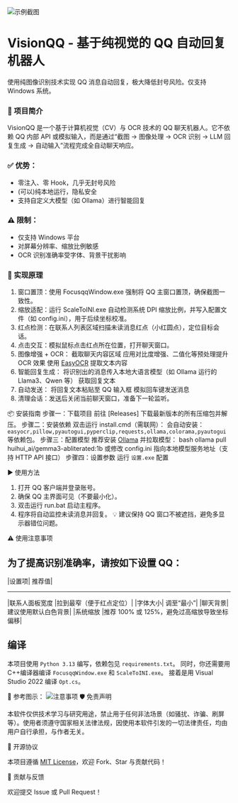 ![示例截图](./visionQQ.png)

# VisionQQ - 基于纯视觉的 QQ 自动回复机器人
使用纯图像识别技术实现 QQ 消息自动回复，极大降低封号风险。仅支持 Windows 系统。


### 🌟 项目简介

VisionQQ 是一个基于计算机视觉（CV）与 OCR 技术的 QQ 聊天机器人。它不依赖 QQ 内部 API 或模拟输入，而是通过“截图 → 图像处理 → OCR 识别 → LLM 回复生成 → 自动输入”流程完成全自动聊天响应。

### ✅ 优势：
- 零注入、零 Hook，几乎无封号风险
- (可以)纯本地运行，隐私安全
- 支持自定义大模型（如 Ollama）进行智能回复

### ⚠️ 限制：
- 仅支持 Windows 平台
- 对屏幕分辨率、缩放比例敏感
- OCR 识别准确率受字体、背景干扰影响

### 🔧 实现原理

1. 窗口置顶：使用 FocusqqWindow.exe 强制将 QQ 主窗口置顶，确保截图一致性。
2. 缩放适配：运行 ScaleToINI.exe 自动检测系统 DPI 缩放比例，并写入配置文件（如 config.ini），用于后续坐标校准。
3. 红点检测：在联系人列表区域扫描未读消息红点（小红圆点），定位目标会话。
4. 点击交互：模拟鼠标点击红点所在位置，打开聊天窗口。
5. 图像增强 + OCR：
截取聊天内容区域
应用对比度增强、二值化等预处理提升 OCR 效果
使用 [EasyOCR](https://github.com/JaidedAI/EasyOCR) 提取文本内容
6. 智能回复生成：
将识别出的消息传入本地大语言模型（如 Ollama 运行的 Llama3、Qwen 等）
获取回复文本
7. 自动发送：
将回复文本粘贴至 QQ 输入框
模拟回车键发送消息
8. 清理会话：发送后关闭当前聊天窗口，准备下一轮监听。

📦 安装指南
步骤一：下载项目
前往 [Releases] 下载最新版本的所有压缩包并解压。
步骤二：安装依赖
双击运行 install.cmd（需联网）：
会自动安装：`easyocr,pillow,pyautogui,pyperclip,requests,ollama,colorama,pyautogui` 等依赖包。
步骤三：配置模型
推荐安装 [Ollama](https://ollama.com/) 并拉取模型：
bash
ollama pull huihui_ai/gemma3-abliterated:1b
或修改 config.ini 指向本地模型服务地址（支持 HTTP API 接口）
步骤四：设置参数
运行 `设置.exe` 配置

▶️ 使用方法

1. 打开 QQ 客户端并登录账号。
2. 确保 QQ 主界面可见（不要最小化）。
3. 双击运行 run.bat 启动主程序。
4. 程序将自动监控未读消息并回复。
💡 建议保持 QQ 窗口不被遮挡，避免多显示器错位问题。

⚠️ 使用注意事项

为了提高识别准确率，请按如下设置 QQ：
----------------
|设置项| 推荐值|
-------- --------
|联系人面板宽度 |拉到最窄（便于红点定位）|
|字体大小| 调至“最小”|
|聊天背景| 建议使用默认白色背景|
|系统缩放 |推荐 100% 或 125%，避免过高缩放导致坐标偏移|

## 编译
本项目使用 `Python 3.13` 编写，依赖包见 `requirements.txt`。
同时，你还需要用C++编译器编译 `FocusqqWindow.exe` 和 `ScaleToINI.exe`。
接着是用 Visual Studio 2022 编译 `Opt.cs`。


📌 参考图示：
![注意事项](./notice1.png)
🛡️ 免责声明

本软件仅供技术学习与研究用途，禁止用于任何非法场景（如骚扰、诈骗、刷屏等）。使用者须遵守国家相关法律法规，因使用本软件引发的一切法律责任，均由用户自行承担，与作者无关。

📄 开源协议

本项目遵循 [MIT License](LICENSE)，欢迎 Fork、Star 与贡献代码！

🙌 贡献与反馈

欢迎提交 Issue 或 Pull Request！